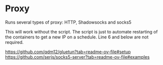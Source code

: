 # Proxy

Runs several types of proxy: HTTP, Shadowsocks and socks5

This will work without the script. The script is just to automate restarting of the containers to get a new IP on a schedule. 
Line 6 and below are not required.

https://github.com/qdm12/gluetun?tab=readme-ov-file#setup
https://github.com/serjs/socks5-server?tab=readme-ov-file#examples